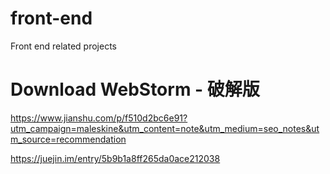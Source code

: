 # front-end
Front end related projects


Download WebStorm - 破解版
====
https://www.jianshu.com/p/f510d2bc6e91?utm_campaign=maleskine&utm_content=note&utm_medium=seo_notes&utm_source=recommendation

https://juejin.im/entry/5b9b1a8ff265da0ace212038
